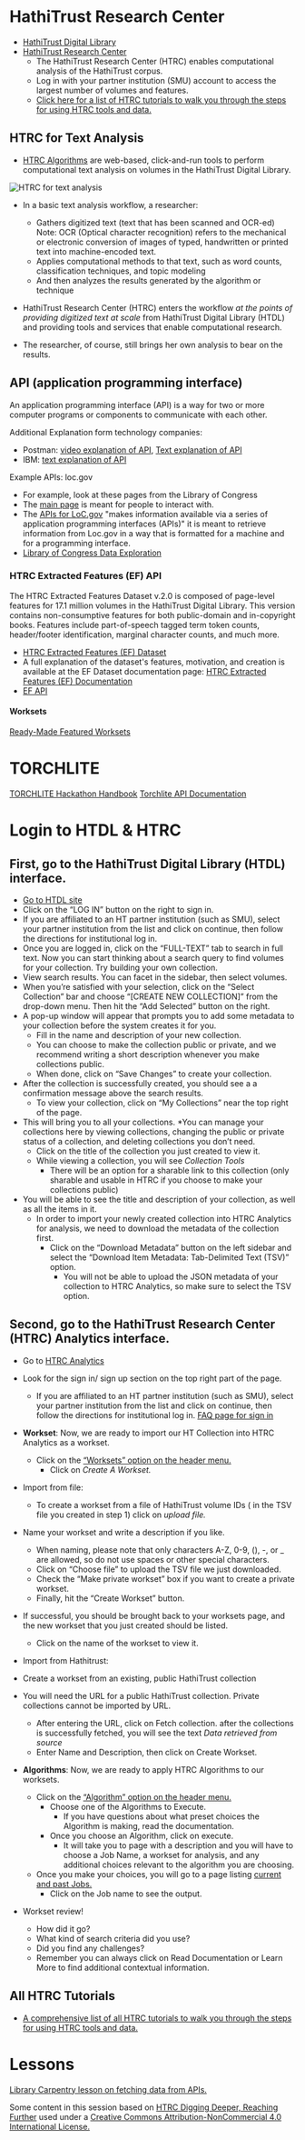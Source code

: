 # HathiTrust Research Center

* [HathiTrust Digital Library](https://www.hathitrust.org/digital_library)
* [HathiTrust Research Center](https://analytics.hathitrust.org/)
    * The HathiTrust Research Center (HTRC) enables computational analysis of the HathiTrust corpus.
    * Log in with your partner institution (SMU) account to access the largest number of volumes and features.
    * [Click here for a list of HTRC tutorials to walk you through the steps for using HTRC tools and data.](https://wiki.htrc.illinois.edu/display/COM/All+HTRC+Tutorials)

##  HTRC for Text Analysis
* [HTRC Algorithms](https://analytics.hathitrust.org/statisticalalgorithms) are web-based, click-and-run tools to perform computational text analysis on volumes in the HathiTrust Digital Library. 

![HTRC for text analysis](../images/htrcta.png)

* In a basic text analysis workflow, a researcher:
    * Gathers digitized text (text that has been scanned and OCR-ed) Note: OCR (Optical character recognition) refers to the mechanical or electronic conversion of images of typed, handwritten or printed text into machine-encoded text. 
     * Applies computational methods to that text, such as word counts, classification techniques, and topic modeling
    * And then analyzes the results generated by the algorithm or technique

* HathiTrust Research Center (HTRC) enters the workflow *at the points of providing digitized text at scale* from HathiTrust Digital Library (HTDL) and providing tools and services that enable computational research. 
* The researcher, of course, still brings her own analysis to bear on the results.




## API (application programming interface)

An application programming interface (API) is a way for two or more computer programs or components to communicate with each other.


Additional Explanation form technology companies: 
- Postman: [video explanation of API](https://youtu.be/-0MmWEYR2a8?si=ilGP5D2w71AEdZHh), [Text explanation of API](https://www.postman.com/what-is-an-api/)
- IBM: [text explanation of API](https://www.ibm.com/topics/api)


Example APIs: loc.gov
- For example, look at these pages from the Library of Congress
- The [main page](https://www.loc.gov/) is meant for people to interact with. 
- The [APIs for LoC.gov](https://www.loc.gov/apis/) "makes information available via a series of application programming interfaces (APIs)" it is meant to retrieve information from Loc.gov in a way that is formatted for a machine and for a programming interface.  
- [Library of Congress Data Exploration](https://github.com/LibraryOfCongress/data-exploration?tab=readme-ov-file#library-of-congress-data-exploration)




### HTRC Extracted Features (EF) API

The HTRC Extracted Features Dataset v.2.0 is composed of page-level features for 17.1 million volumes in the HathiTrust Digital Library. This version contains non-consumptive features for both public-domain and in-copyright books.
Features include part-of-speech tagged term token counts, header/footer identification, marginal character counts, and much more.


* [HTRC Extracted Features (EF) Dataset](https://analytics.hathitrust.org/deriveddatasets#ef)
* A full explanation of the dataset's features, motivation, and creation is available at the EF Dataset documentation page: [HTRC Extracted Features (EF) Documentation](https://htrc.atlassian.net/wiki/spaces/COM/pages/43295914/Extracted+Features+v.2.0/)
* [EF API](https://htrc.stoplight.io/docs/ef-api/8xpvh96ani2e0-ef-api) 



#### Worksets
[Ready-Made Featured Worksets](https://htrc.github.io/torchlite-handbook/worksets.html)

# TORCHLITE 

[TORCHLITE Hackathon Handbook](https://htrc.github.io/torchlite-handbook/)
[Torchlite API Documentation](https://torchlite-dev-api.htrc.illinois.edu/docs#/)





# Login to HTDL & HTRC 
## First, go to the HathiTrust Digital Library (HTDL) interface. 
* [Go to HTDL site](https://www.hathitrust.org/)
* Click on the “LOG IN” button on the right to sign in.
* If you are affiliated to an HT partner institution (such as SMU), select your partner institution from the list and click on continue, then follow the directions for institutional log in.
* Once you are logged in, click on the “FULL-TEXT” tab to search in full text. Now you can start thinking about a search query to find volumes for your collection. Try building your own collection.
* View search results. You can facet in the sidebar, then select volumes.
* When you’re satisfied with your selection, click on the “Select Collection” bar and choose “[CREATE NEW COLLECTION]” from the drop-down menu. Then hit the “Add Selected” button on the right. 
* A pop-up window will appear that prompts you to add some metadata to your collection before the system creates it for you. 
    * Fill in the name and description of your new collection. 
    * You can choose to make the collection public or private, and we recommend writing a short description whenever you make collections public. 
    * When done, click on “Save Changes” to create your collection.
* After the collection is successfully created, you should see a a confirmation message above the search results. 
    * To view your collection, click on “My Collections” near the top right of the page. 
* This will bring you to all your collections. 
    *You can manage your collections here by viewing collections, changing the public or private status of a collection, and deleting collections you don’t need. 
    * Click on the title of the collection you just created to view it. 
    * While viewing a collection, you will see *Collection Tools*
        * There will be an option for a sharable link to this collection (only sharable and usable in HTRC if you choose to make your collections public)
* You will be able to see the title and description of your collection, as well as all the items in it. 
    *   In order to import your newly created collection into HTRC Analytics for analysis, we need to download the metadata of the collection first. 
        * Click on the “Download Metadata” button on the left sidebar and select the “Download Item Metadata: Tab-Delimited Text (TSV)” option. 
            * You will not be able to upload the JSON metadata of your collection to HTRC Analytics, so make sure to select the TSV option.


## Second, go to the HathiTrust Research Center (HTRC) Analytics interface. 
* Go to [HTRC Analytics](https://analytics.hathitrust.org/)
* Look for the sign in/ sign up section on the top right part of the page.
    * If you are affiliated to an HT partner institution (such as SMU), select your partner institution from the list and click on continue, then follow the directions for institutional log in. [FAQ page for sign in](https://wiki.htrc.illinois.edu/display/COM/Troubleshooting+and+FAQs#TroubleshootingandFAQs-UserAccountsandSign-in)
* **Workset**: Now, we are ready to import our HT Collection into HTRC Analytics as a workset. 
    * Click on the [“Worksets” option on the header menu.](https://analytics.hathitrust.org/worksets) 
        * Click on *Create A Workset.* 
* Import from file:
    * To create a workset from a file of HathiTrust volume IDs ( in the TSV file you created in step 1) click on *upload file.*
* Name your workset and write a description if you like. 
    * When naming, please note that only characters A-Z, 0-9, (), -, or _  are allowed, so do not use spaces or other special characters. 
    * Click on “Choose file” to upload the TSV file we just downloaded. 
    * Check the “Make private workset” box if you want to create a private workset. 
    * Finally, hit the “Create Workset” button. 
* If successful, you should be brought back to your worksets page, and the new workset that you just created should be listed. 
    * Click on the name of the workset to view it. 
* Import from Hathitrust:
 * Create a workset from an existing, public HathiTrust collection
 * You will need the URL for a public HathiTrust collection. Private collections cannot be imported by URL.
    * After entering the URL, click on Fetch collection. after the collections is successfully fetched, you will see the text *Data retrieved from source*  
    * Enter Name and Description, then click on Create Workset. 
* **Algorithms**: Now, we are ready to apply HTRC Algorithms to our worksets.  
    * Click on the [“Algorithm” option on the header menu.](https://analytics.hathitrust.org/algorithms) 
        * Choose one of the Algorithms to Execute. 
            * If you have questions about what preset choices the Algorithm is making, read the documentation.
        * Once you choose an Algorithm, click on execute. 
            * It will take you to page with a description and you will have to choose a Job Name, a workset for analysis, and any additional choices relevant to the algorithm you are choosing. 
    * Once you make your choices, you will go to a page listing [current and past Jobs.](https://analytics.hathitrust.org/listjobs)
        * Click on the Job name to see the output.         


* Workset review!
    * How did it go?
    * What kind of search criteria did you use?
    * Did you find any challenges?
    * Remember you can always click on Read Documentation or Learn More to find additional contextual information. 

## All HTRC Tutorials
*  [A comprehensive list of all HTRC tutorials to walk you through the steps for using HTRC tools and data.](https://wiki.htrc.illinois.edu/display/COM/All+HTRC+Tutorials)

# Lessons
[Library Carpentry lesson on fetching data from APIs.](https://joshuadull.github.io/APIs-for-Libraries/)

Some content in this session based on [HTRC Digging Deeper, Reaching Further](https://teach.htrc.illinois.edu/teaching-materials/) used under a [Creative Commons Attribution-NonCommercial 4.0 International License.](https://creativecommons.org/licenses/by-nc/4.0/)


